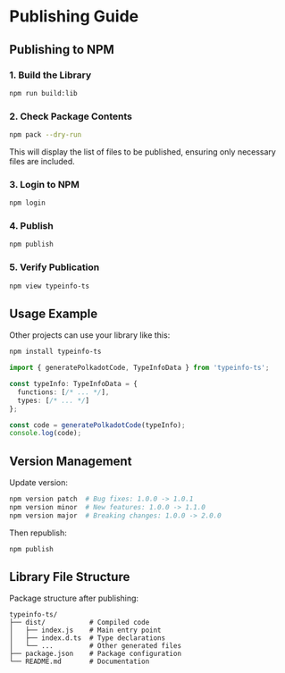 # Publishing Guide

## Publishing to NPM

### 1. Build the Library

```bash
npm run build:lib
```

### 2. Check Package Contents

```bash
npm pack --dry-run
```

This will display the list of files to be published, ensuring only necessary files are included.

### 3. Login to NPM

```bash
npm login
```

### 4. Publish

```bash
npm publish
```

### 5. Verify Publication

```bash
npm view typeinfo-ts
```

## Usage Example

Other projects can use your library like this:

```bash
npm install typeinfo-ts
```

```typescript
import { generatePolkadotCode, TypeInfoData } from 'typeinfo-ts';

const typeInfo: TypeInfoData = {
  functions: [/* ... */],
  types: [/* ... */]
};

const code = generatePolkadotCode(typeInfo);
console.log(code);
```

## Version Management

Update version:

```bash
npm version patch  # Bug fixes: 1.0.0 -> 1.0.1
npm version minor  # New features: 1.0.0 -> 1.1.0
npm version major  # Breaking changes: 1.0.0 -> 2.0.0
```

Then republish:

```bash
npm publish
```

## Library File Structure

Package structure after publishing:
```
typeinfo-ts/
├── dist/           # Compiled code
│   ├── index.js    # Main entry point
│   ├── index.d.ts  # Type declarations
│   └── ...         # Other generated files
├── package.json    # Package configuration
└── README.md       # Documentation
``` 